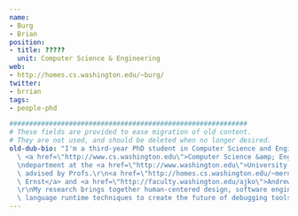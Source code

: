 ```yaml
---
name:
- Burg
- Brian
position:
- title: ?????
  unit: Computer Science & Engineering
web:
- http://homes.cs.washington.edu/~burg/
twitter:
- brrian
tags:
- people-phd

############################################################
# These fields are provided to ease migration of old content.
# They are not used, and should be deleted when no longer desired.
old-dub-bio: "I'm a third-year PhD student in Computer Science and Engineering and\
  \ <a href=\"http://www.cs.washington.edu\">Computer Science &amp; Engineering</a>\r\
  \ndepartment at the <a href=\"http://www.washington.edu\">University of Washington</a>\
  \ advised by Profs.\r\n<a href=\"http://homes.cs.washington.edu/~mernst/\">Michael\
  \ Ernst</a> and <a href=\"http://faculty.washington.edu/ajko\">Andrew Ko</a>.\r\n\
  \r\nMy research brings together human-centered design, software engineering, and\
  \ language runtime techniques to create the future of debugging tools."
---
```

